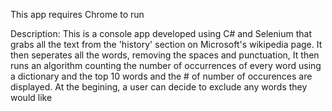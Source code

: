 This app requires Chrome to run

Description:
This is a console app developed using C# and Selenium that grabs all the text from the 'history' section on Microsoft's wikipedia page.  It then seperates all the words, removing the spaces and punctuation,  It then runs an algorithm counting the number of occurrences of every word using a dictionary and the top 10 words and the # of number of occurences are displayed.  At the begining, a user can decide to exclude any words they would like
